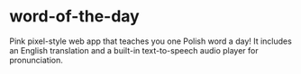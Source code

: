 # word-of-the-day
Pink pixel-style web app that teaches you one Polish word a day! It includes an English translation and a built-in text-to-speech audio player for pronunciation.
